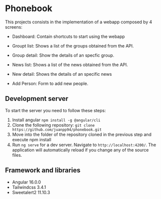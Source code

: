 # Phonebook
This projects consists in the implementation of a webapp composed by 4 screens:

- Dashboard: Contain shortcuts to start using the webapp

- Groupt list: Shows a list of the groups obtained from the API.

- Group detail: Show the details of an specfic group.

- News list: Shows a list of the news obtained from the API.

- New detail: Shows the details of an specific news

- Add Person: Form to add new people.


## Development server

To start the server you need to follow these steps:
1. Install angular `npm install -g @angular/cli`
2. Clone the following repository: `git clone https://github.com/juanpp94/phonebook.git`
3. Move into the folder of the repository cloned in the previous step and execute npm install
4. Run `ng serve` for a dev server. Navigate to `http://localhost:4200/`. The application will automatically reload if you change any of the source files.

## Framework and libraries
- Angular 16.0.0
- Tailwindcss 3.4.1
- Sweetalert2 11.10.3


